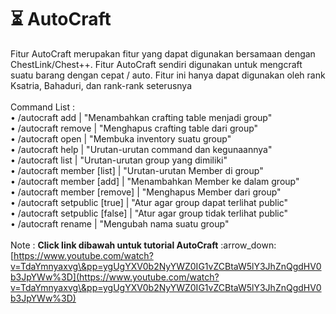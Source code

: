 # ⏳ AutoCraft

Fitur AutoCraft merupakan fitur yang dapat digunakan bersamaan dengan ChestLink/Chest++. Fitur AutoCraft sendiri digunakan untuk mengcraft suatu barang dengan cepat / auto. Fitur ini hanya dapat digunakan oleh rank Ksatria, Bahaduri, dan rank-rank seterusnya\
\
Command List : \
&#x20;• /autocraft add | "Menambahkan crafting table menjadi group"\
&#x20;• /autocraft remove | "Menghapus crafting table dari group"\
&#x20;• /autocraft open | "Membuka inventory suatu group"\
&#x20;• /autocraft help | "Urutan-urutan command dan kegunaannya"\
&#x20;• /autocraft list | "Urutan-urutan group yang dimiliki"\
&#x20;• /autocraft member \[list] | "Urutan-urutan Member di group"\
&#x20;• /autocraft member \[add] | "Menambahkan Member ke dalam group"\
&#x20;• /autocraft member \[remove] | "Menghapus Member dari group"\
&#x20;• /autocraft setpublic \[true] | "Atur agar group dapat terlihat public"\
&#x20;• /autocraft setpublic \[false] | "Atur agar group tidak terlihat public"\
&#x20;• /autocraft rename | "Mengubah nama suatu group"\
\
Note : **Click link dibawah untuk tutorial AutoCraft** :arrow\_down:\
[https://www.youtube.com/watch?v=TdaYmnyaxvg\&pp=ygUgYXV0b2NyYWZ0IG1vZCBtaW5lY3JhZnQgdHV0b3JpYWw%3D](https://www.youtube.com/watch?v=TdaYmnyaxvg\&pp=ygUgYXV0b2NyYWZ0IG1vZCBtaW5lY3JhZnQgdHV0b3JpYWw%3D)
